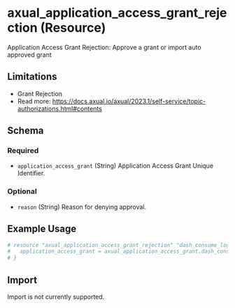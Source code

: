 # axual_application_access_grant_rejection (Resource)

Application Access Grant Rejection: Approve a grant or import auto approved grant

## Limitations
- Grant Rejection
- Read more: https://docs.axual.io/axual/2023.1/self-service/topic-authorizations.html#contents


<!-- schema generated by tfplugindocs -->
## Schema

### Required

- `application_access_grant` (String) Application Access Grant Unique Identifier.

### Optional

- `reason` (String) Reason for denying approval.

## Example Usage

```terraform
# resource "axual_application_access_grant_rejection" "dash_consume_logs_staging_rejection" {
#   application_access_grant = axual_application_access_grant.dash_consume_from_logs_in_staging.id
# }
```

## Import

Import is not currently supported.